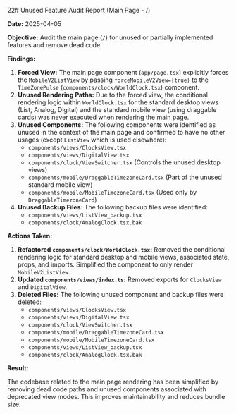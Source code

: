 22# Unused Feature Audit Report (Main Page - /)

**Date:** 2025-04-05

**Objective:** Audit the main page (`/`) for unused or partially implemented features and remove dead code.

**Findings:**

1.  **Forced View:** The main page component (`app/page.tsx`) explicitly forces the `MobileV2ListView` by passing `forceMobileV2View={true}` to the `TimeZonePulse` (`components/clock/WorldClock.tsx`) component.
2.  **Unused Rendering Paths:** Due to the forced view, the conditional rendering logic within `WorldClock.tsx` for the standard desktop views (List, Analog, Digital) and the standard mobile view (using draggable cards) was never executed when rendering the main page.
3.  **Unused Components:** The following components were identified as unused in the context of the main page and confirmed to have no other usages (except `ListView` which is used elsewhere):
    *   `components/views/ClocksView.tsx`
    *   `components/views/DigitalView.tsx`
    *   `components/clock/ViewSwitcher.tsx` (Controls the unused desktop views)
    *   `components/mobile/DraggableTimezoneCard.tsx` (Part of the unused standard mobile view)
    *   `components/mobile/MobileTimezoneCard.tsx` (Used only by `DraggableTimezoneCard`)
4.  **Unused Backup Files:** The following backup files were identified:
    *   `components/views/ListView_backup.tsx`
    *   `components/clock/AnalogClock.tsx.bak`

**Actions Taken:**

1.  **Refactored `components/clock/WorldClock.tsx`:** Removed the conditional rendering logic for standard desktop and mobile views, associated state, props, and imports. Simplified the component to only render `MobileV2ListView`.
2.  **Updated `components/views/index.ts`:** Removed exports for `ClocksView` and `DigitalView`.
3.  **Deleted Files:** The following unused component and backup files were deleted:
    *   `components/views/ClocksView.tsx`
    *   `components/views/DigitalView.tsx`
    *   `components/clock/ViewSwitcher.tsx`
    *   `components/mobile/DraggableTimezoneCard.tsx`
    *   `components/mobile/MobileTimezoneCard.tsx`
    *   `components/views/ListView_backup.tsx`
    *   `components/clock/AnalogClock.tsx.bak`

**Result:**

The codebase related to the main page rendering has been simplified by removing dead code paths and unused components associated with deprecated view modes. This improves maintainability and reduces bundle size.
